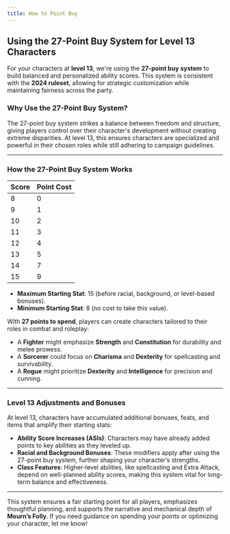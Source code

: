 ```yaml
---
title: How to Point Buy
---
```

## Using the 27-Point Buy System for Level 13 Characters

For your characters at **level 13**, we're using the **27-point buy system** to build balanced and personalized ability scores. This system is consistent with the **2024 ruleset**, allowing for strategic customization while maintaining fairness across the party.

### Why Use the 27-Point Buy System?

The 27-point buy system strikes a balance between freedom and structure, giving players control over their character's development without creating extreme disparities. At level 13, this ensures characters are specialized and powerful in their chosen roles while still adhering to campaign guidelines.

---

### How the 27-Point Buy System Works

|**Score**|**Point Cost**|
|---|---|
|8|0|
|9|1|
|10|2|
|11|3|
|12|4|
|13|5|
|14|7|
|15|9|

- **Maximum Starting Stat**: 15 (before racial, background, or level-based bonuses).
- **Minimum Starting Stat**: 8 (no cost to take this value).

With **27 points to spend**, players can create characters tailored to their roles in combat and roleplay:

- A **Fighter** might emphasize **Strength** and **Constitution** for durability and melee prowess.
- A **Sorcerer** could focus on **Charisma** and **Dexterity** for spellcasting and survivability.
- A **Rogue** might prioritize **Dexterity** and **Intelligence** for precision and cunning.

---

### Level 13 Adjustments and Bonuses

At level 13, characters have accumulated additional bonuses, feats, and items that amplify their starting stats:

- **Ability Score Increases (ASIs)**: Characters may have already added points to key abilities as they leveled up.
- **Racial and Background Bonuses**: These modifiers apply after using the 27-point buy system, further shaping your character’s strengths.
- **Class Features**: Higher-level abilities, like spellcasting and Extra Attack, depend on well-planned ability scores, making this system vital for long-term balance and effectiveness.

---

This system ensures a fair starting point for all players, emphasizes thoughtful planning, and supports the narrative and mechanical depth of **Mourn’s Folly**. If you need guidance on spending your points or optimizing your character, let me know!
